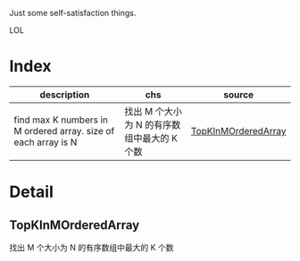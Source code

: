 Just some self-satisfaction things.

LOL

# Index

|description|chs|source|
|---|---|---|
|find max K numbers in M ordered array. size of each array is N|找出 M 个大小为 N 的有序数组中最大的 K 个数|[TopKInMOrderedArray](#TopKInMOrderedArray)|

# Detail

## TopKInMOrderedArray

找出 M 个大小为 N 的有序数组中最大的 K 个数
